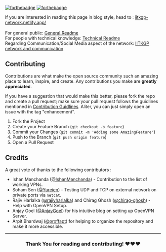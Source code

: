 [![forthebadge](https://forthebadge.com/images/badges/made-with-markdown.svg)](https://forthebadge.com)
[![forthebadge](https://forthebadge.com/images/badges/built-with-love.svg)](https://forthebadge.com)


If you are interested in reading this page in blog style, head to : [iitkgp-network.netlify.app/](https://iitkgp-network.netlify.app/) <br><br>
For general public: [General Readme](./README_general.md) \
For people with technical knowledge: [Technical Readme](https://github.com/sheharyaar/iit-kgp-network/blob/main/README_technical.md) \
Regarding Communication/Social Media aspect of the network: [IITKGP network and communication](https://gist.github.com/proffapt/0f032c3c48ec71b1c8dfe3f383b5431f)

## Contributing

Contributions are what make the open source community such an amazing place to learn, inspire, and create. Any contributions you make are **greatly appreciated**.

If you have a suggestion that would make this better, please fork the repo and create a pull request; make sure your pull request follows the guidlines mentioned in [Contribution Guidlines](./CONTRIBUTING.md). Aliter, you can just simply open an issue with the tag "enhancement".

1. Fork the Project
2. Create your Feature Branch (`git checkout -b feature`)
3. Commit your Changes (`git commit -m 'Adding some AmazingFeature'`)
4. Push to the Branch (`git push origin feature`)
5. Open a Pull Request

## Credits

A great vote of thanks to the following contributors :
- Ishan Manchanda ([@IshanManchanda](https://github.com/IshanManchanda)) - Contribution to the list of working VPNs.
- Soham Sen ([@Yureien](https://github.com/Yureien)) - Testing UDP and TCP on external network on private ports via `netcat`.
- Rajiv Harlalka ([@rajivharlalka](https://github.com/rajivharlalka)) and Chirag Ghosh ([@chirag-ghosh](https://github.com/chirag-ghosh)) - Help with OpenVPN Setup.
- Anjay Goel ([@AnjayGoel](https://github.com/AnjayGoel)) for his intuitive blog on setting up OpenVPN Server.
- Arpit Bhardwaj ([@proffapt](https://github.com/proffapt)) for helping to organize the repository and make it more accessible.

***
<h3 align="center">Thank You for reading and contributing! ❤️❤️❤️ </h3>

